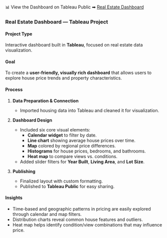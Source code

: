 📊 View the Dashboard on Tableau Public ➡︎ [Real Estate Dashboard](https://public.tableau.com/app/profile/evgenii.obieedkov/viz/KingcountyWashingtonhousesales/Kingcountyhousesales)

### Real Estate Dashboard — Tableau Project

#### Project Type  
Interactive dashboard built in **Tableau**, focused on real estate data visualization.

#### Goal  
To create a **user-friendly, visually rich dashboard** that allows users to explore house price trends and property characteristics.

#### Process  

1. **Data Preparation & Connection**  
   - Imported housing data into Tableau and cleaned it for visualization.

2. **Dashboard Design**  
   - Included six core visual elements:
     - **Calendar widget** to filter by date.
     - **Line chart** showing average house prices over time.
     - **Map** colored by regional price differences.
     - **Histograms** for house prices, bedrooms, and bathrooms.
     - **Heat map** to compare views vs. conditions.
   - Added slider filters for **Year Built**, **Living Area**, and **Lot Size**.

3. **Publishing**  
   - Finalized layout with custom formatting.  
   - Published to **Tableau Public** for easy sharing.

#### Insights  
- Time-based and geographic patterns in pricing are easily explored through calendar and map filters.  
- Distribution charts reveal common house features and outliers.  
- Heat map helps identify condition/view combinations that may influence price.
